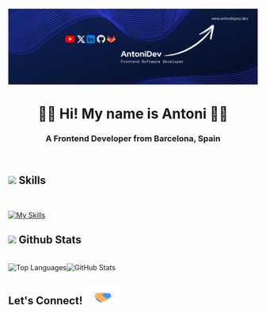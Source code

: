 ![Github Banner](/assets/githubBanner.png)

<h1  align="center">👋🏼 Hi! My name is Antoni 👋🏼</h1>
<h3 align="center">A Frontend Developer from Barcelona, Spain</h3>
<br>

## <img src="https://media2.giphy.com/media/QssGEmpkyEOhBCb7e1/giphy.gif?cid=ecf05e47a0n3gi1bfqntqmob8g9aid1oyj2wr3ds3mg700bl&rid=giphy.gif" width ="25"><b> Skills</b>
<br>

[![My Skills](https://skillicons.dev/icons?i=html,css,sass,tailwindcss,js,typescript,react,redux,angular,nodejs,expressjs,git,figma,postman,mongodb,mysql,aws)](https://skillicons.dev)

## <img src="https://media.giphy.com/media/iY8CRBdQXODJSCERIr/giphy.gif" width="35"><b> Github Stats </b>
<br>

  <!-- Without hidden contribs and issues -->
  <!-- ![Antoni's GitHub stats](https://github-readme-stats.vercel.app/api?username=AntoniBLopez&custom_title=Antoni's%20GitHub%20stats&theme=algolia&hide_border=true&count_private=true) -->
  
  <!-- All Commits Included -->
  <!-- ![Antoni's GitHub stats](https://github-readme-stats.vercel.app/api?username=AntoniBLopez&custom_title=Antoni's%20GitHub%20stats&theme=algolia&hide_border=true&count_private=true&include_all_commits=true&hide=contribs,issues) -->

<div style="display:flex;">
    <img src="https://github-readme-stats.vercel.app/api/top-langs?username=AntoniBLopez&show_icons=true&locale=en&layout=compact&theme=algolia&hide_border=true" alt="Top Languages" />
    <img src="https://github-readme-stats.vercel.app/api?username=AntoniBLopez&custom_title=Antoni's%20GitHub%20stats&theme=algolia&hide_border=true&count_private=true&hide=contribs,issues" alt="GitHub Stats" />
</div>

## <b> Let's Connect!</b><img src="https://github.com/0xAbdulKhalid/0xAbdulKhalid/raw/main/assets/mdImages/handshake.gif" width ="80">
<br>
